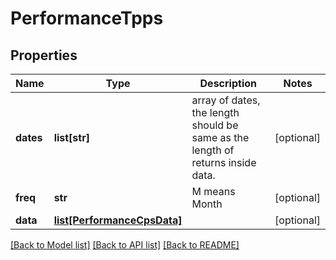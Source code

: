 # PerformanceTpps

## Properties
Name | Type | Description | Notes
------------ | ------------- | ------------- | -------------
**dates** | **list[str]** | array of dates, the length should be same as the length of returns inside data. | [optional] 
**freq** | **str** | M means Month | [optional] 
**data** | [**list[PerformanceCpsData]**](PerformanceCpsData.md) |  | [optional] 

[[Back to Model list]](../README.md#documentation-for-models) [[Back to API list]](../README.md#documentation-for-api-endpoints) [[Back to README]](../README.md)


